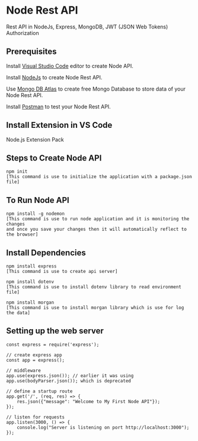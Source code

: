# Node Rest API

Rest API in NodeJs, Express, MongoDB, JWT (JSON Web Tokens) Authorization

## Prerequisites

Install [Visual Studio Code](https://code.visualstudio.com/download) editor  to create Node API.

Install [NodeJs](https://nodejs.org/en/download/) to create Node Rest API.

Use [Mongo DB Atlas](https://www.mongodb.com/cloud/atlas) to create free Mongo Database to store data of your Node Rest API.

Install [Postman](https://www.postman.com/downloads/) to test your Node Rest API.

## Install Extension in VS Code

Node.js Extension Pack


## Steps to Create Node API

```node
npm init 
[This command is use to initialize the application with a package.json file]
```

## To Run Node API

```node
npm install -g nodemon 
[This command is use to run node application and it is monitoring the changes 
and once you save your changes then it will automatically reflect to the browser]
```

## Install Dependencies

```node
npm install express
[This command is use to create api server]

npm install dotenv
[This command is use to install dotenv library to read environment file]

npm install morgan
[This command is use to install morgan library which is use for log the data]
```

## Setting up the web server

```node
const express = require('express');

// create express app
const app = express();

// middleware
app.use(express.json()); // earlier it was using app.use(bodyParser.json()); which is deprecated

// define a startup route
app.get('/', (req, res) => {
    res.json({"message": "Welcome to My First Node API"});
});

// listen for requests
app.listen(3000, () => {
    console.log("Server is listening on port http://localhost:3000");
});
```
